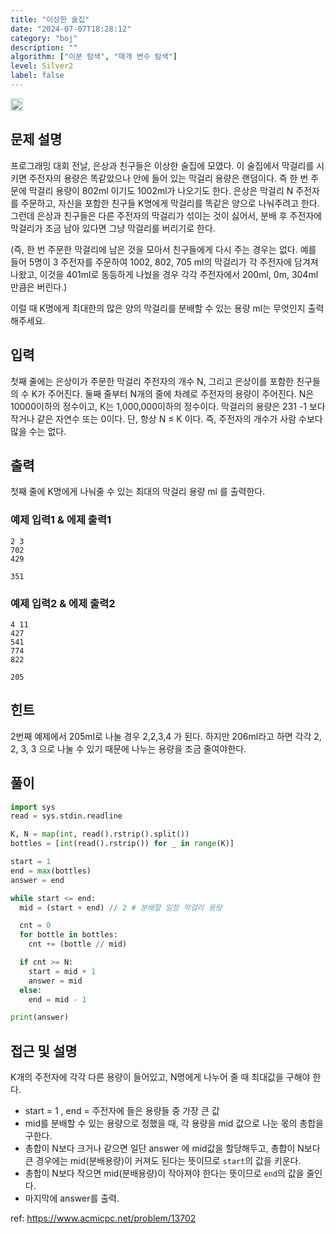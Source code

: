 ```yaml
---
title: "이상한 술집"
date: "2024-07-07T18:28:12"
category: "boj"
description: ""
algorithm: ["이분 탐색", "매개 변수 탐색"]
level: Silver2
label: false
---
```


<img class="left" src="https://d2gd6pc034wcta.cloudfront.net/tier/9.svg" style="width: 20px" />

## 문제 설명

프로그래밍 대회 전날, 은상과 친구들은 이상한 술집에 모였다. 이 술집에서 막걸리를 시키면 주전자의 용량은 똑같았으나 안에 들어 있는 막걸리 용량은 랜덤이다.  즉 한 번 주문에 막걸리 용량이 802ml 이기도 1002ml가 나오기도 한다.  은상은 막걸리 N 주전자를 주문하고, 자신을 포함한 친구들 K명에게 막걸리를 똑같은 양으로 나눠주려고 한다.  그런데 은상과 친구들은 다른 주전자의 막걸리가 섞이는 것이 싫어서, 분배 후 주전자에 막걸리가 조금 남아 있다면 그냥 막걸리를 버리기로 한다.  

(즉, 한 번 주문한 막걸리에 남은 것을 모아서 친구들에게 다시 주는 경우는 없다. 예를 들어 5명이 3 주전자를 주문하여 1002, 802, 705 ml의 막걸리가 각 주전자에 담겨져 나왔고, 이것을 401ml로 동등하게 나눴을 경우 각각 주전자에서 200ml, 0m, 304ml 만큼은 버린다.) 

이럴 때 K명에게 최대한의 많은 양의 막걸리를 분배할 수 있는 용량 ml는 무엇인지 출력해주세요.

## 입력

첫째 줄에는 은상이가 주문한 막걸리 주전자의 개수 N, 그리고 은상이를 포함한 친구들의 수 K가 주어진다. 둘째 줄부터 N개의 줄에 차례로 주전자의 용량이 주어진다. N은 10000이하의 정수이고, K는 1,000,000이하의 정수이다. 막걸리의 용량은 231 -1 보다 작거나 같은 자연수 또는 0이다. 단, 항상 N ≤ K 이다. 즉, 주전자의 개수가 사람 수보다 많을 수는 없다.

## 출력

첫째 줄에 K명에게 나눠줄 수 있는 최대의 막걸리 용량 ml 를 출력한다.

### 예제 입력1 & 에제 출력1

~~~text
2 3
702
429

~~~

~~~text
351

~~~

### 예제 입력2 & 에제 출력2

~~~text
4 11
427
541
774
822

~~~

~~~text
205

~~~

## 힌트

2번째 예제에서 205ml로 나눌 경우 2,2,3,4 가 된다. 하지만 206ml라고 하면 각각 2, 2, 3, 3 으로 나눌 수 있기 때문에 나누는 용량을 조금 줄여야한다.

## 풀이

~~~python
import sys
read = sys.stdin.readline

K, N = map(int, read().rstrip().split())
bottles = [int(read().rstrip()) for _ in range(K)]

start = 1
end = max(bottles)
answer = end

while start <= end:
  mid = (start + end) // 2 # 분배할 일정 막걸리 용량

  cnt = 0
  for bottle in bottles:
    cnt += (bottle // mid)

  if cnt >= N:
    start = mid + 1
    answer = mid
  else:
    end = mid - 1

print(answer)
~~~

## 접근 및 설명

K개의 주전자에 각각 다른 용량이 들어있고, N명에게 나누어 줄 때 최대값을 구해야 한다.

- start = 1 , end = 주전자에 들은 용량들 중 가장 큰 값
- mid를 분배할 수 있는 용량으로 정했을 때, 각 용량을 mid 값으로 나눈 몫의 총합을 구한다.
- 총합이 N보다 크거나 같으면 일단 answer 에 mid값을 할당해두고, 총합이 N보다 큰 경우에는 mid(분배용량)이 커져도 된다는 뜻이므로 `start`의 값을 키운다.
- 총합이 N보다 작으면 mid(분배용량)이 작아져야 한다는 뜻이므로 `end`의 값을 줄인다.
- 마지막에 answer를 출력.

ref: https://www.acmicpc.net/problem/13702